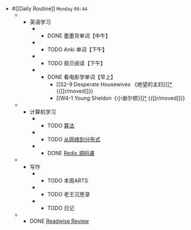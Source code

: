 - #[[Daily Routine]] `Monday` `09:44`
	 - - 英语学习
		 - - DONE 墨墨背单词【中午】
		 - - TODO Anki 单词【下午】
		 - - TODO 扇贝阅读【下午】
		 - - DONE 看电影学单词【早上】
			 - [[S2-9 Desperate Housewives 《绝望的主妇》]][*](((ae30e5d3-7fee-4eca-b920-dc6d1f8dfc94))) {{[[r/moved]]}}
			 - [[W4-1 Young Sheldon《小谢尔顿》]][*](((1a35da8d-8440-448c-9c4d-20a24c635a48))) {{[[r/moved]]}}
	 - - 计算机学习
		 - - TODO [算法](omnifocus:///task/n1slutCBkyO)
		 - - TODO [从网络到分布式](omnifocus:///task/mvEpkUnqe3P)
		 - - DONE [Redis 源码课](https://time.geekbang.org/column/intro/100084301)
	 - - 写作
		 - - TODO 本周ARTS
		 - - TODO 老王沉思录
		 - - TODO 日记
	 - - DONE [Readwise Review](https://readwise.io/review/2021-08-02)